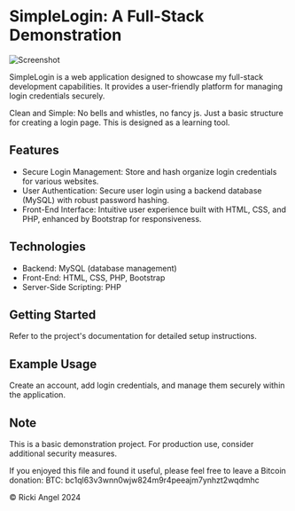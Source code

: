 # SimpleLogin: A Full-Stack Demonstration

![Screenshot](/simpleLogin/images/screenshot1.png)

SimpleLogin is a web application designed to showcase my full-stack development capabilities. It provides a user-friendly platform for managing login credentials securely.

Clean and Simple: No bells and whistles, no fancy js. Just a basic structure for creating a login page. This is designed as a learning tool.

## Features
- Secure Login Management: Store and hash organize login credentials for various websites.
- User Authentication: Secure user login using a backend database (MySQL) with robust password hashing.
- Front-End Interface: Intuitive user experience built with HTML, CSS, and PHP, enhanced by Bootstrap for responsiveness.

## Technologies
- Backend: MySQL (database management)
- Front-End: HTML, CSS, PHP, Bootstrap
- Server-Side Scripting: PHP

## Getting Started
Refer to the project's documentation for detailed setup instructions.

## Example Usage
Create an account, add login credentials, and manage them securely within the application.

## Note
This is a basic demonstration project. For production use, consider additional security measures.

If you enjoyed this file and found it useful, please feel free to leave a Bitcoin donation:
BTC: bc1ql63v3wnn0wjw824m9r4peeajm7ynhzt2wqdmhc

&copy; Ricki Angel 2024
